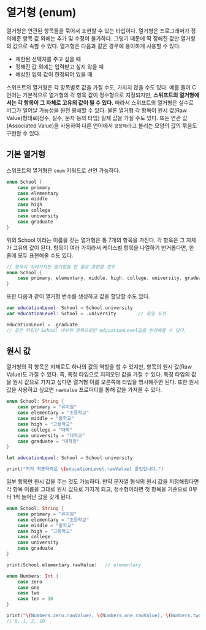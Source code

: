 # 열거형 (enum)
열거형은 연관된 항목들을 묶어서 표현할 수 있는 타입이다. 열거형은 프로그래머가 정의해준 항목 값 외에는 추가 및 수정이 불가하다. 그렇기 때문에 딱 정해진 값만 열거형의 값으로 속할 수 있다. 열거형은 다음과 같은 경우에 용이하게 사용할 수 있다.

- 제한된 선택지를 주고 싶을 때
- 정해진 값 외에는 입력받고 싶지 않을 때
- 예상된 입력 값이 한정되어 있을 때

스위프트의 열거형은 각 항목별로 값을 가질 수도, 가지지 않을 수도 있다. 예를 들어 C언어는 기본적으로 열거형의 각 항목 값이 정수형으로 지정되지만, **스위프트의 열거형에서는 각 항목이 그 자체로 고유의 값이 될 수 있다.** 따라서 스위프트의 열거형은 실수로 버그가 일어날 가능성을 원천 봉쇄할 수 있다. 물론 열거형 각 항목이 원시 값(Raw Value)형태로[정수, 실수, 문자 등의 타입] 실제 값을 가질 수도 있다. 또는 연관 값(Associated Value)을 사용하여 다른 언어에서 `공용체`라고 불리는 모양의 값의 묶음도 구현할 수 있다. 

## 기본 열거형 
스위프트의 열거형은 `enum` 키워드로 선언 가능하다.

```swift
enum School {
	case primary
	case elementary
	case middle
	case high
	case college
	case university
	case graduate
}
```
위의 School 이라는 이름을 갖는 열거형은 통 7개의 항목을 가진다. 각 항목은 그 자체가 고유의 값이 된다. 항목이 여러 가지라서 케이스별 항목을 나열하기 번거롭다면, 한 줄에 모두 표현해줄 수도 있다.

```swift
// 항목이 여러가지인 열거형을 한 줄로 표현할 경우
enum School {
	case primary, elementary, middle, high, college, university, graduate
}
```

또한 다음과 같이 열거형 변수를 생성하고 값을 할당할 수도 있다.
```swift
var educationLevel: School = School.university
var educationLevel: School = .university		// 동일 표현

educationLevel = .graduate
// 같은 타입인 School 내부의 항목으로만 educationLevel값을 변경해줄 수 있다. 
```

## 원시 값
열거형의 각 항목은 자체로도 하나의 값의 역할을 할 수 있지만, 항목의 원시 값(Raw Value)도 가질 수 있다. 즉, 특정 타입으로 지저오딘 값을 가질 수 있다. 특정 타입의 값을 원시 값으로 가지고 싶다면 열거형 이름 오른쪽에 타입을 명시해주면 된다. 또한 원시 값을 사용하고 싶으면 `rawValue` 프로퍼티를 통해 값을 가져올 수 있다.

```swift
enum School: String {
	case primary = "유치원"
	case elementary = "초등학교"
	case middle = "중학교"
	case high = "고등학교"
	case college = "대학"
	case university = "대학교"
	case graduate = "대학원"
}

let educationLevel: School = School.university

print("저의 최종학력은 \(educationLevel.rawValue) 졸업입니다.")
```
일부 항목만 원시 값을 주는 것도 가능하다. 만약 문자열 형식의 원시 값을 지정해줬다면 각 항목 이름을 그대로 원시 값으로 가지게 되고, 정수형이라면 첫 항목을 기준으로 0부터 1씩 늘어난 값을 갖게 된다.

```swift
enum School: String {
	case primary = "유치원"
	case elementary = "초등학교"
	case middle = "중학교"
	case high = "고등학교"
	case college 
	case university 
	case graduate 
}

print(School.elementary.rawValue)	// elementary

enum Numbers: Int {
	case zero
	case one
	case two
	case ten = 10
}

print("\(Numbers.zero.rawValue), \(Numbers.one.rawValue), \(Numbers.two.rawValue), \(Numbers.ten.rawValue)")
// 0, 1, 2, 10
```


